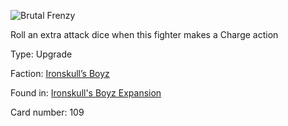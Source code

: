 
![Brutal Frenzy](https://warhammerunderworlds.com/wp-content/uploads/sites/6/2017/12/109_ENG-Brutal-Frenzy.png)

Roll an extra attack dice when this fighter makes a Charge action

Type: Upgrade

Faction: [Ironskull’s Boyz](/factions/ironskulls-boyz.md)

Found in: [Ironskull's Boyz Expansion](/locations/ironskulls-boyz-expansion.md)

Card number: 109
